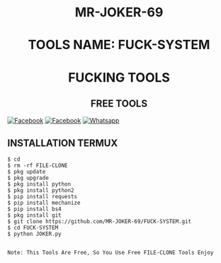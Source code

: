 <h1 align="center"> MR-JOKER-69 </h1>

<h1 align="center"> TOOLS NAME: FUCK-SYSTEM</h1>
<h1 align="center"> FUCKING TOOLS</h1>

<h2 align="center"> FREE TOOLS</h2>


[![Facebook](https://img.shields.io/badge/Facebook_Page-red?style=for-the-badge&logo=facebook)](https://www.facebook.com/MRJOKER69X)
[![Facebook](https://img.shields.io/badge/Facebook_Id-green?style=for-the-badge&logo=facebook)](https://www.facebook.com/100044147289767)
[![Whatsapp](https://img.shields.io/badge/Whatsapp-blue?style=for-the-badge&logo=whatsapp)](https://www.facebook.com/MRJOKER69X)


## <b>INSTALLATION TERMUX</b>

```
$ cd
$ rm -rf FILE-CLONE
$ pkg update
$ pkg upgrade
$ pkg install python
$ pkg install python2
$ pip install requests
$ pip install mechanize
$ pip install bs4
$ pkg install git
$ git clone https://github.com/MR-JOKER-69/FUCK-SYSTEM.git
$ cd FUCK-SYSTEM
$ python JOKER.py


Note: This Tools Are Free, So You Use Free FILE-CLONE Tools Enjoy
